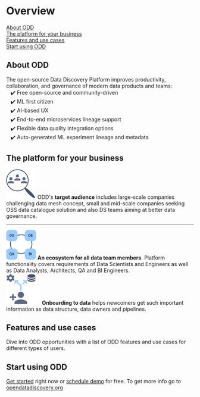 # Overview
[About ODD](#about-odd) \
[The platform for your business](#the-platform-for-your-business) \
[Features and use cases](#features-and-use-cases) \
[Start using ODD](#start-using-odd)
## About ODD
The open-source Data Discovery Platform improves productivity, collaboration, and governance of modern data products and teams: \
   ✔️ Free open-source and community-driven \
   ✔️ ML first citizen \
   ✔️ AI-based UX \
   ✔️ End-to-end microservices lineage support \
   ✔️ Flexible data quality integration options \
   ✔️ Auto-generated ML experiment lineage and metadata

## The platform for your business
![](.gitbook/img/audience.svg) ODD's **target audience** includes large-scale 
companies challenging data mesh concept,
small and mid-scale companies seeking 
OSS data catalogue solution and also
DS teams
aiming at better data governance. 
<hr style="background-color:gray;"></hr> 

![](.gitbook/img/alltogether.svg) **An ecosystem for all data team members**. Platform functionality covers requirements of Data Scientists and Engineers as well as Data Analysts, Architects, QA and BI Engineers. 
    \
![](.gitbook/img/onboarding.svg) **Onboarding to data** helps newcomers get such important information as data structure, data owners and pipelines.

## Features and use cases 
Dive into ODD opportunities with a list of ODD features and use cases for different types of users.
## Start using ODD
[Get started](https://github.com/opendatadiscovery/odd-platform/blob/main/docker/README.md) right now or [schedule demo](https://calendly.com/germanosin/opendatadiscovery-demo?month=2022-01) for free. To get more info go to [opendatadiscovery.org](https://opendatadiscovery.org/)


<!---
> Open Data Discovery makes all your data entities reliable, observable, and easily discoverable.
-->
